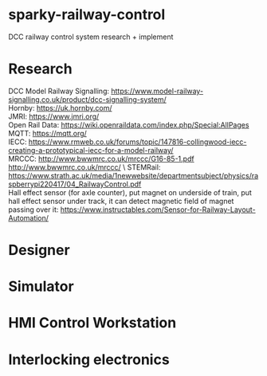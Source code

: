# sparky-railway-control
DCC railway control system research + implement

# Research
DCC Model Railway Signalling: https://www.model-railway-signalling.co.uk/product/dcc-signalling-system/ \
Hornby: https://uk.hornby.com/ \
JMRI: https://www.jmri.org/ \
Open Rail Data: https://wiki.openraildata.com/index.php/Special:AllPages \
MQTT: https://mqtt.org/ \
IECC: https://www.rmweb.co.uk/forums/topic/147816-collingwood-iecc-creating-a-prototypical-iecc-for-a-model-railway/ \
MRCCC: http://www.bwwmrc.co.uk/mrccc/G16-85-1.pdf http://www.bwwmrc.co.uk/mrccc/ \ 
STEMRail: https://www.strath.ac.uk/media/1newwebsite/departmentsubject/physics/raspberrypi220417/04_RailwayControl.pdf \
Hall effect sensor (for axle counter), put magnet on underside of train, put hall effect sensor under track, it can detect magnetic field of magnet passing over it: https://www.instructables.com/Sensor-for-Railway-Layout-Automation/

# Designer

# Simulator

# HMI Control Workstation

# Interlocking electronics
